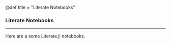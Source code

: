 @def title = "Literate Notebooks"

### Literate Notebooks

---

Here are a some Literate.jl notebooks.